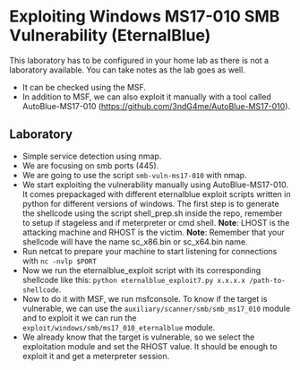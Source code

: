 # Exploiting Windows MS17-010 SMB Vulnerability (EternalBlue)

This laboratory has to be configured in your home lab as there is not a laboratory available.
You can take notes as the lab goes as well.

- It can be checked using the MSF.
- In addition to MSF, we can also exploit it manually with a tool called AutoBlue-MS17-010 (https://github.com/3ndG4me/AutoBlue-MS17-010).

## Laboratory

- Simple service detection using nmap.
- We are focusing on smb ports (445).
- We are going to use the script `smb-vuln-ms17-010` with nmap.
- We start exploiting the vulnerability manually using AutoBlue-MS17-010. It comes prepackaged with different eternalblue exploit scripts written in python for different versions of windows. The first step is to generate the shellcode using the script shell_prep.sh inside the repo, remember to setup if stageless and if meterpreter or cmd shell.
**Note**: LHOST is the attacking machine and RHOST is the victim.
**Note**: Remember that your shellcode will have the name sc_x86.bin or sc_x64.bin name.
- Run netcat to prepare your machine to start listening for connections with `nc -nvlp $PORT`
- Now we run the eternalblue_exploit script with its corresponding shellcode like this: `python eternalblue_exploit7.py x.x.x.x /path-to-shellcode`.
- Now to do it with MSF, we run msfconsole. To know if the target is vulnerable, we can use the `auxiliary/scanner/smb/smb_ms17_010` module and to exploit it we can run the `exploit/windows/smb/ms17_010_eternalblue` module.
- We already know that the target is vulnerable, so we select the exploitation module and set the RHOST value. It should be enough to exploit it and get a meterpreter session.
